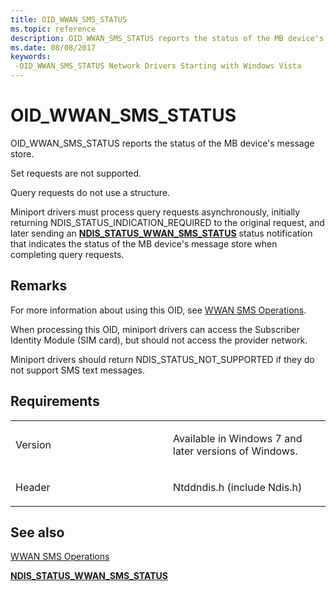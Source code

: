 ```yaml
---
title: OID_WWAN_SMS_STATUS
ms.topic: reference
description: OID_WWAN_SMS_STATUS reports the status of the MB device's message store.
ms.date: 08/08/2017
keywords: 
 -OID_WWAN_SMS_STATUS Network Drivers Starting with Windows Vista
---
```


# OID\_WWAN\_SMS\_STATUS


OID\_WWAN\_SMS\_STATUS reports the status of the MB device's message store.

Set requests are not supported.

Query requests do not use a structure.

Miniport drivers must process query requests asynchronously, initially returning NDIS\_STATUS\_INDICATION\_REQUIRED to the original request, and later sending an [**NDIS\_STATUS\_WWAN\_SMS\_STATUS**](ndis-status-wwan-sms-status.md) status notification that indicates the status of the MB device's message store when completing query requests.

## Remarks

For more information about using this OID, see [WWAN SMS Operations](./mb-sms-operations.md).

When processing this OID, miniport drivers can access the Subscriber Identity Module (SIM card), but should not access the provider network.

Miniport drivers should return NDIS\_STATUS\_NOT\_SUPPORTED if they do not support SMS text messages.

## Requirements

<table>
<colgroup>
<col width="50%" />
<col width="50%" />
</colgroup>
<tbody>
<tr class="odd">
<td><p>Version</p></td>
<td><p>Available in Windows 7 and later versions of Windows.</p></td>
</tr>
<tr class="even">
<td><p>Header</p></td>
<td>Ntddndis.h (include Ndis.h)</td>
</tr>
</tbody>
</table>

## See also


[WWAN SMS Operations](./mb-sms-operations.md)

[**NDIS\_STATUS\_WWAN\_SMS\_STATUS**](ndis-status-wwan-sms-status.md)

 

